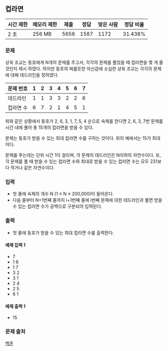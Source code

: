 ## 컵라면
 
|시간 제한|	메모리 제한|	제출|	정답|	맞은 사람|	정답 비율|
|---|---|---|---|---|---|
|2 초|	256 MB|	5656|	1587|	1172|	31.438%|

### 문제
상욱 조교는 동호에게 N개의 문제를 주고서, 각각의 문제를 풀었을 때 컵라면을 몇 개 줄 것인지 제시 하였다. 하지만 동호의 찌를듯한 자신감에 소심한 상욱 조교는 각각의 문제에 대해 데드라인을 정하였다.

|문제 번호|	1|	2|	3|	4|	5|	6|	7|
|---|---|---|---|---|---|---|---|
|데드라인|	1|	1|	3|	3|	2|	2|	6|
|컵라면 수|	6|	7|	2|	1|	4|	5|	1|

위와 같은 상황에서 동호가 2, 6, 3, 1, 7, 5, 4 순으로 숙제를 한다면 2, 6, 3, 7번 문제를 시간 내에 풀어 총 15개의 컵라면을 받을 수 있다.

문제는 동호가 받을 수 있는 최대 컵라면 수를 구하는 것이다. 위의 예에서는 15가 최대이다.

문제를 푸는데는 단위 시간 1이 걸리며, 각 문제의 데드라인은 N이하의 자연수이다. 또, 각 문제를 풀 때 받을 수 있는 컵라면 수와 최대로 받을 수 있는 컵라면 수는 모두 231보다 작거나 같은 자연수이다.

### 입력
- 첫 줄에 숙제의 개수 N (1 ≤ N ≤ 200,000)이 들어온다. 
- 다음 줄부터 N+1번째 줄까지 i+1번째 줄에 i번째 문제에 대한 데드라인과 풀면 받을 수 있는 컵라면 수가 공백으로 구분되어 입력된다.

### 출력
- 첫 줄에 동호가 받을 수 있는 최대 컵라면 수를 출력한다.

#### 예제 입력 1 
- 7
- 1 6
- 1 7
- 3 2
- 3 1
- 2 4
- 2 5
- 6 1

#### 예제 출력 1 
- 15

### 문제 출처
[백준](https://www.acmicpc.net/problem/1781)